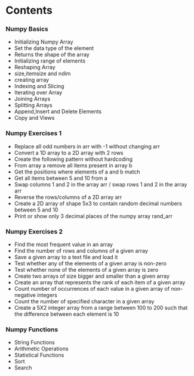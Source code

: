 # Contents

### Numpy Basics

* Initializing Numpy Array
* Set the data type of the element
* Returns the shape of the array
* Initializing range of elements
* Reshaping Array
* size,itemsize and ndim
* creating array
* Indexing and Slicing
* Iterating over Array
* Joining Arrays
* Splitting Arrays
* Append,Insert and Delete Elements
* Copy and Views

### Numpy Exercises 1

* Replace all odd numbers in arr with -1 without changing arr
* Convert a 1D array to a 2D array with 2 rows
* Create the following pattern without hardcoding
* From array a remove all items present in array b
* Get the positions where elements of a and b match
* Get all items between 5 and 10 from a
* Swap columns 1 and 2 in the array arr / swap rows 1 and 2 in the array arr
* Reverse the rows/columns of a 2D array arr
* Create a 2D array of shape 5x3 to contain random decimal numbers between 5 and 10
* Print or show only 3 decimal places of the numpy array rand_arr

### Numpy Exercises 2

* Find the most frequent value in an array
* Find the number of rows and columns of a given array
* Save a given array to a text file and load it
* Test whether any of the elements of a given array is non-zero
* Test whether none of the elements of a given array is zero
* Create two arrays of size bigger and smaller than a given array
* Create an array that represents the rank of each item of a given array
* Count number of occurrences of each value in a given array of non-negative integers
* Count the number of specified character in a given array
* Create a 5X2 integer array from a range between 100 to 200 such that the difference between each element is 10

### Numpy Functions

* String Functions
* Arithmetic Operations
* Statistical Functions
* Sort
* Search
